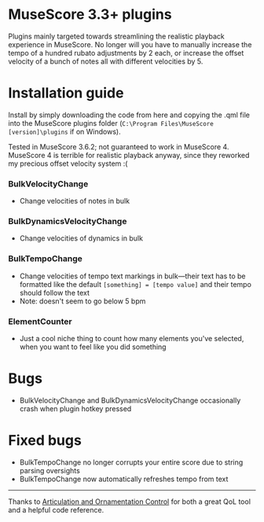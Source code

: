 # MuseScore 3.3+ plugins

Plugins mainly targeted towards streamlining the realistic playback experience in MuseScore. No longer will you have to manually increase the tempo of a hundred rubato adjustments by 2 each, or increase the offset velocity of a bunch of notes all with different velocities by 5.

# Installation guide

Install by simply downloading the code from here and copying the .qml file into the MuseScore plugins folder (`C:\Program Files\MuseScore [version]\plugins` if on Windows).

Tested in MuseScore 3.6.2; not guaranteed to work in MuseScore 4. MuseScore 4 is terrible for realistic playback anyway, since they reworked my precious offset velocity system :(

### BulkVelocityChange
- Change velocities of notes in bulk

### BulkDynamicsVelocityChange
- Change velocities of dynamics in bulk

### BulkTempoChange
- Change velocities of tempo text markings in bulk—their text has to be formatted like the default `[something] = [tempo value]` and their tempo should follow the text
- Note: doesn't seem to go below 5 bpm

### ElementCounter
- Just a cool niche thing to count how many elements you've selected, when you want to feel like you did something

# Bugs
- BulkVelocityChange and BulkDynamicsVelocityChange occasionally crash when plugin hotkey pressed

# Fixed bugs
- BulkTempoChange no longer corrupts your entire score due to string parsing oversights
- BulkTempoChange now automatically refreshes tempo from text

---

Thanks to [Articulation and Ornamentation Control](https://github.com/BernardGreenberg/MuseScorePlugins) for both a great QoL tool and a helpful code reference.
